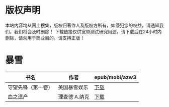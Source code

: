 # 版权声明

本站内容均从网上搜集，版权归著作人及版权方所有，如侵犯您的权益，请通知我们，我们将会及时删除！ 下载链接仅供宽带测试研究用途，请下载后在24小时内删除，请勿用于商业目的。请支持正版！

# 暴雪

| 书名 | 作者 | epub/mobi/azw3 |
| --- | --- | --- |
| 守望先锋（第一卷） | 美国暴雪娱乐 | [下载](https://url89.ctfile.com/f/31084289-1356989509-5b68c1?p=8866) |
| 血之遗产 | 理查德˙A.纳克 | [下载](https://url89.ctfile.com/f/31084289-1357054489-624f55?p=8866) |
